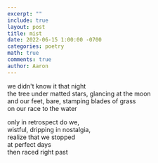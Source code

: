 ```yaml
---
excerpt: ""
include: true
layout: post
title: mist 
date: 2022-06-15 1:00:00 -0700
categories: poetry 
math: true
comments: true
author: Aaron
---
```


we didn't know it that night  
the tree under matted stars, glancing at the moon  
and our feet, bare, stamping blades of grass  
on our race to the water  

only in retrospect do we,  
wistful, dripping in nostalgia,  
realize that we stopped  
at perfect days  
then raced right past
